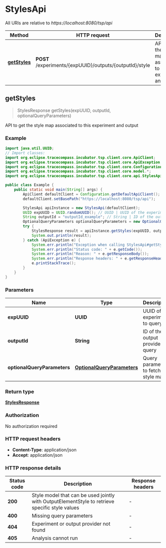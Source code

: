# StylesApi

All URIs are relative to *https://localhost:8080/tsp/api*

| Method | HTTP request | Description |
|------------- | ------------- | -------------|
| [**getStyles**](StylesApi.md#getStyles) | **POST** /experiments/{expUUID}/outputs/{outputId}/style | API to get the style map associated to this experiment and output |



## getStyles

> StylesResponse getStyles(expUUID, outputId, optionalQueryParameters)

API to get the style map associated to this experiment and output

### Example

```java
import java.util.UUID;
// Import classes:
import org.eclipse.tracecompass.incubator.tsp.client.core.ApiClient;
import org.eclipse.tracecompass.incubator.tsp.client.core.ApiException;
import org.eclipse.tracecompass.incubator.tsp.client.core.Configuration;
import org.eclipse.tracecompass.incubator.tsp.client.core.model.*;
import org.eclipse.tracecompass.incubator.tsp.client.core.api.StylesApi;

public class Example {
    public static void main(String[] args) {
        ApiClient defaultClient = Configuration.getDefaultApiClient();
        defaultClient.setBasePath("https://localhost:8080/tsp/api");

        StylesApi apiInstance = new StylesApi(defaultClient);
        UUID expUUID = UUID.randomUUID(); // UUID | UUID of the experiment to query
        String outputId = "outputId_example"; // String | ID of the output provider to query
        OptionalQueryParameters optionalQueryParameters = new OptionalQueryParameters(); // OptionalQueryParameters | Query parameters to fetch the style map
        try {
            StylesResponse result = apiInstance.getStyles(expUUID, outputId, optionalQueryParameters);
            System.out.println(result);
        } catch (ApiException e) {
            System.err.println("Exception when calling StylesApi#getStyles");
            System.err.println("Status code: " + e.getCode());
            System.err.println("Reason: " + e.getResponseBody());
            System.err.println("Response headers: " + e.getResponseHeaders());
            e.printStackTrace();
        }
    }
}
```

### Parameters


| Name | Type | Description  | Notes |
|------------- | ------------- | ------------- | -------------|
| **expUUID** | **UUID**| UUID of the experiment to query | |
| **outputId** | **String**| ID of the output provider to query | |
| **optionalQueryParameters** | [**OptionalQueryParameters**](OptionalQueryParameters.md)| Query parameters to fetch the style map | |

### Return type

[**StylesResponse**](StylesResponse.md)

### Authorization

No authorization required

### HTTP request headers

- **Content-Type**: application/json
- **Accept**: application/json

### HTTP response details
| Status code | Description | Response headers |
|-------------|-------------|------------------|
| **200** | Style model that can be used jointly with OutputElementStyle to retrieve specific style values |  -  |
| **400** | Missing query parameters |  -  |
| **404** | Experiment or output provider not found |  -  |
| **405** | Analysis cannot run |  -  |

